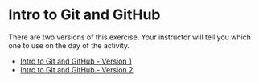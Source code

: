 # Intro to Git and GitHub
There are two versions of this exercise. Your instructor will tell you which one to use on the day of the activity.

- [Intro to Git and GitHub - Version 1](intro_to_git_v1.md)
- [Intro to Git and GitHub - Version 2](intro_to_git_v2.md)